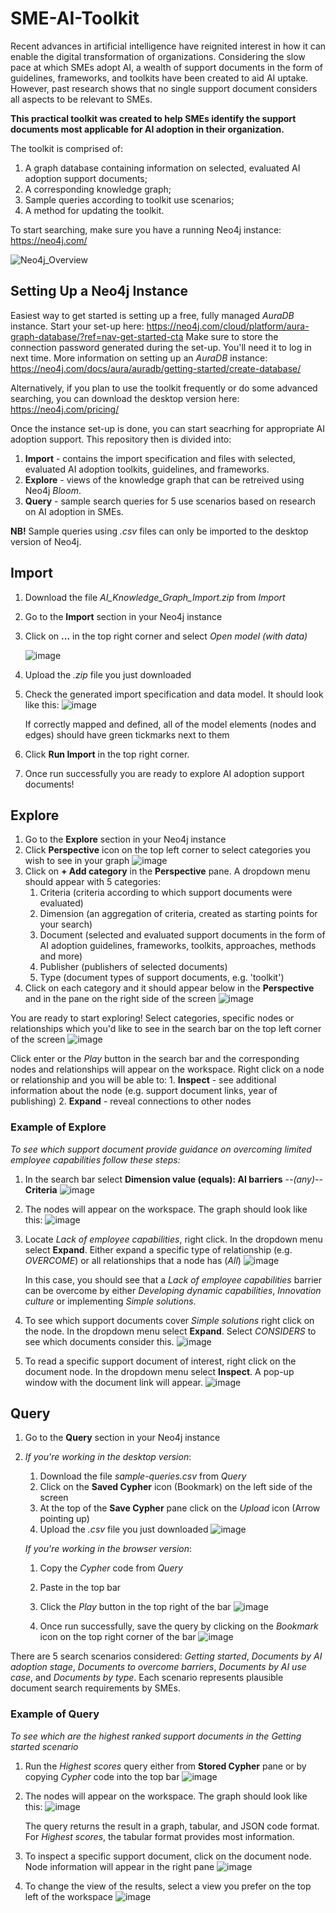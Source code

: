 # SME-AI-Toolkit
Recent advances in artificial intelligence have reignited interest in how it can enable the digital transformation of organizations. Considering the slow pace at which SMEs adopt AI, a wealth of support documents in the form of guidelines, frameworks, and toolkits have been created to aid AI uptake. However, past research shows that no single support document considers all aspects to be relevant to SMEs.

**This practical toolkit was created to help SMEs identify the support documents most applicable for AI adoption in their organization.**

The toolkit is comprised of:
1.	A graph database  containing information on selected, evaluated AI adoption support documents;
2.	A corresponding knowledge graph;
3.	Sample queries according to toolkit use scenarios;
4.	A method for updating the toolkit.

To start searching, make sure you have a running Neo4j instance: https://neo4j.com/

![Neo4j_Overview](https://github.com/rasagu/SME-AI-Toolkit/assets/166431245/50ae92da-11e5-409b-ac28-0593d0d262c1)

## Setting Up a Neo4j Instance
Easiest way to get started is setting up a free, fully managed _AuraDB_ instance. Start your set-up here: https://neo4j.com/cloud/platform/aura-graph-database/?ref=nav-get-started-cta
Make sure to store the connection password generated during the set-up. You'll need it to log in next time.
More information on setting up an _AuraDB_ instance: https://neo4j.com/docs/aura/auradb/getting-started/create-database/

Alternatively, if you plan to use the toolkit frequently or do some advanced searching, you can download the desktop version here: https://neo4j.com/pricing/

Once the instance set-up is done, you can start seacrhing for appropriate AI adoption support. This repository then is divided into:
1.	**Import** - contains the import specification and files with selected, evaluated AI adoption toolkits, guidelines, and frameworks.
2.	**Explore** - views of the knowledge graph that can be retreived using Neo4j _Bloom_.
3.	**Query** - sample search queries for 5 use scenarios based on research on AI adoption in SMEs.

**NB!** Sample queries using _.csv_ files can only be imported to the desktop version of Neo4j.

## Import
1.	Download the file _AI_Knowledge_Graph_Import.zip_ from _Import_
2.	Go to the **Import** section in your Neo4j instance
3.	Click on **...** in the top right corner and select _Open model (with data)_

  	![image](https://github.com/rasagu/SME-AI-Toolkit/assets/166431245/1df72ca7-5425-4dd9-b2de-36d19937a831)
  	
5.	Upload the _.zip_ file you just downloaded
6.	Check the generated import specification and data model. It should look like this:
    ![image](https://github.com/rasagu/SME-AI-Toolkit/assets/166431245/c222e7fe-30ef-4933-8375-343a5875d90f)

  	If correctly mapped and defined, all of the model elements (nodes and edges) should have green tickmarks next to them
7.	Click **Run Import** in the top right corner.
8.	Once run successfully you are ready to explore AI adoption support documents!

## Explore
1.  Go to the **Explore** section in your Neo4j instance
2.  Click **Perspective** icon on the top left corner to select categories you wish to see in your graph
    ![image](https://github.com/rasagu/SME-AI-Toolkit/assets/166431245/919249db-a06d-47a9-b341-a71019b69b2f)
3.  Click on **+ Add category** in the **Perspective** pane. A dropdown menu should appear with 5 categories:
    1.  Criteria (criteria according to which support documents were evaluated)
    2.  Dimension (an aggregation of criteria, created as starting points for your search)
    3.  Document (selected and evaluated support documents in the form of AI adoption guidelines, frameworks, toolkits, approaches, methods and more)
    4.  Publisher (publishers of selected documents)
    5.  Type (document types of support documents, e.g. 'toolkit')
4.  Click on each category and it should appear below in the **Perspective** and in the pane on the right side of the screen
    ![image](https://github.com/rasagu/SME-AI-Toolkit/assets/166431245/9d83c32d-c30f-4ab0-b012-d4994ccc0b49)

You are ready to start exploring! Select categories, specific nodes or relationships which you'd like to see in the search bar on the top left corner of the screen
![image](https://github.com/rasagu/SME-AI-Toolkit/assets/166431245/2efcf473-1133-4062-958b-1bd77501d32e)

Click enter or the _Play_ button in the search bar and the corresponding nodes and relationships will appear on the workspace. Right click on a node or relationship and you will be able to:
    1.  **Inspect** - see additional information about the node (e.g. support document links, year of publishing)
    2.  **Expand** - reveal connections to other nodes
 
### Example of Explore
_To see which support document provide guidance on overcoming limited employee capabilities follow these steps:_
1.  In the search bar select **Dimension value (equals): AI barriers** --*(any)*-- **Criteria**
    ![image](https://github.com/rasagu/SME-AI-Toolkit/assets/166431245/c5053c4b-5b64-4fa0-a04e-071c053ccd9a)

2.  The nodes will appear on the workspace. The graph should look like this:
    ![image](https://github.com/rasagu/SME-AI-Toolkit/assets/166431245/7f7136e3-3160-4cbe-b0cb-133aec1e6099)

3.  Locate _Lack of employee capabilities_, right click. In the dropdown menu select **Expand**. Either expand a specific type of relationship (e.g. _OVERCOME_) or all relationships that a node has (_All_)
    ![image](https://github.com/rasagu/SME-AI-Toolkit/assets/166431245/af585103-90d0-4de1-b74f-cd3c3bebb7d0)

    In this case, you should see that a _Lack of employee capabilities_ barrier can be overcome by either _Developing dynamic capabilities_, _Innovation culture_ or implementing _Simple solutions_.
4.  To see which support documents cover _Simple solutions_ right click on the node. In the dropdown menu select **Expand**. Select _CONSIDERS_ to see which documents consider this.
    ![image](https://github.com/rasagu/SME-AI-Toolkit/assets/166431245/96288e62-1470-496d-a44f-afa52db7beb2)

5.  To read a specific support document of interest, right click on the document node. In the dropdown menu select **Inspect**. A pop-up window with the document link will appear.
    ![image](https://github.com/rasagu/SME-AI-Toolkit/assets/166431245/7893ff6a-39b9-44bf-a791-de5e94eca063)

## Query
1.  Go to the **Query** section in your Neo4j instance
2.  _If you're working in the desktop version_:
    1.  Download the file _sample-queries.csv_ from _Query_
    2.  Click on the **Saved Cypher** icon (Bookmark) on the left side of the screen
    3.  At the top of the **Save Cypher** pane click on the *Upload* icon (Arrow pointing up)
    4.  Upload the _.csv_ file you just downloaded
    ![image](https://github.com/rasagu/SME-AI-Toolkit/assets/166431245/f9b4eb5a-add3-4712-9cf8-3d913bdd2655)

    _If you're working in the browser version_:
    1.  Copy the _Cypher_ code from _Query_
    2.  Paste in the top bar
    3.  Click the _Play_ button in the top right of the bar
        ![image](https://github.com/rasagu/SME-AI-Toolkit/assets/166431245/6cd65591-b676-42dd-aafe-d7e09cfab626)

    4.  Once run successfully, save the query by clicking on the _Bookmark_ icon on the top right corner of the bar
        ![image](https://github.com/rasagu/SME-AI-Toolkit/assets/166431245/796ffb68-e3ca-4aec-bb82-cbacd799284b)

There are 5 search scenarios considered: _Getting started_, _Documents by AI adoption stage_, _Documents to overcome barriers_, _Documents by AI use case_, and _Documents by type_. Each scenario represents plausible document search requirements by SMEs.

### Example of Query
_To see which are the highest ranked support documents in the _Getting started_ scenario_
1.  Run the _Highest scores_ query either from **Stored Cypher** pane or by copying _Cypher_ code into the top bar
    ![image](https://github.com/rasagu/SME-AI-Toolkit/assets/166431245/65487c38-690e-42a7-a70f-cc7c44c3e50b)

2.  The nodes will appear on the workspace. The graph should look like this:
    ![image](https://github.com/rasagu/SME-AI-Toolkit/assets/166431245/5b4ea934-6d6d-4c62-9752-bb10d93275c2)

    The query returns the result in a graph, tabular, and JSON code format. For _Highest scores_, the tabular format provides most information.
3.  To inspect a specific support document, click on the document node. Node information will appear in the right pane
    ![image](https://github.com/rasagu/SME-AI-Toolkit/assets/166431245/f4de028e-d413-43a0-b11d-8afa3e3939b8)

4.  To change the view of the results, select a view you prefer on the top left of the workspace
    ![image](https://github.com/rasagu/SME-AI-Toolkit/assets/166431245/21e6cb7e-c445-40b6-8a09-a09ca25cb6a7)
